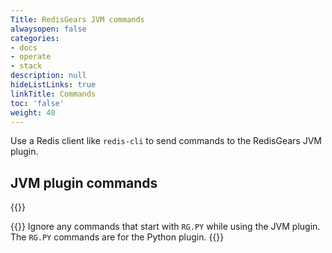 ```yaml
---
Title: RedisGears JVM commands
alwaysopen: false
categories:
- docs
- operate
- stack
description: null
hideListLinks: true
linkTitle: Commands
toc: 'false'
weight: 40
---
```


Use a Redis client like `redis-cli` to send commands to the RedisGears JVM plugin.

## JVM plugin commands

{{<table-children columnNames="Command,Description" columnSources="LinkTitle,Description" enableLinks="LinkTitle">}}

{{<note>}}
Ignore any commands that start with `RG.PY` while using the JVM plugin. The `RG.PY` commands are for the Python plugin.
{{</note>}}